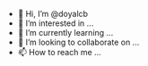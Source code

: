 - 👋 Hi, I’m @doyalcb
- 👀 I’m interested in ...
- 🌱 I’m currently learning ...
- 💞️ I’m looking to collaborate on ...
- 📫 How to reach me ...

<!---
doyalcb/doyalcb is a ✨ special ✨ repository because its `README.md` (this file) appears on your GitHub profile.
You can click the Preview link to take a look at your changes.
--->


